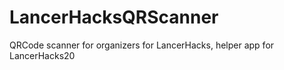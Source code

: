 # LancerHacksQRScanner

QRCode scanner for organizers for LancerHacks, helper app for LancerHacks20
